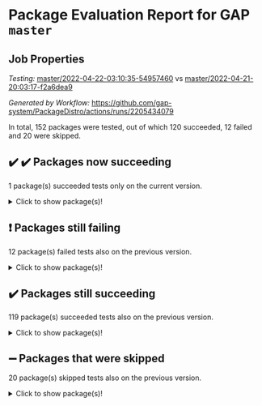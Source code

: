# Package Evaluation Report for GAP `master`

## Job Properties

*Testing:* [master/2022-04-22-03:10:35-54957460](https://github.com/gap-system/PackageDistro/blob/data/reports/master/2022-04-22-03:10:35-54957460) vs [master/2022-04-21-20:03:17-f2a6dea9](https://github.com/gap-system/PackageDistro/blob/data/reports/master/2022-04-21-20:03:17-f2a6dea9)

*Generated by Workflow:* https://github.com/gap-system/PackageDistro/actions/runs/2205434079

In total, 152 packages were tested, out of which 120 succeeded, 12 failed and 20 were skipped.

## :heavy_check_mark: :heavy_check_mark: Packages now succeeding

1 package(s) succeeded tests only on the current version.
<details> <summary>Click to show package(s)!</summary>

- semigroups 4.0.1 [(success)](https://github.com/gap-system/PackageDistro/runs/6122442595?check_suite_focus=true) vs semigroups 4.0.1 [(failure)](https://github.com/gap-system/PackageDistro/runs/6118408506?check_suite_focus=true) <br>
</details>

## :exclamation: Packages still failing

12 package(s) failed tests also on the previous version.
<details><summary>Click to show package(s)!</summary>

- fining 1.4.1 [(failure)](https://github.com/gap-system/PackageDistro/runs/6122438782?check_suite_focus=true)
- francy 1.2.4 [(failure)](https://github.com/gap-system/PackageDistro/runs/6122439198?check_suite_focus=true)
- hap 1.38 [(failure)](https://github.com/gap-system/PackageDistro/runs/6122440054?check_suite_focus=true)
- normalizinterface 1.3.2 [(failure)](https://github.com/gap-system/PackageDistro/runs/6122441723?check_suite_focus=true)
- packagemanager 1.2 [(failure)](https://github.com/gap-system/PackageDistro/runs/6122441885?check_suite_focus=true)
- rcwa 4.6.4 [(failure)](https://github.com/gap-system/PackageDistro/runs/6122442318?check_suite_focus=true)
- recog 1.3.2 [(failure)](https://github.com/gap-system/PackageDistro/runs/6122442403?check_suite_focus=true)
- transgrp 3.6.1 [(failure)](https://github.com/gap-system/PackageDistro/runs/6122443264?check_suite_focus=true)
- ugaly 4.0.2 [(failure)](https://github.com/gap-system/PackageDistro/runs/6122443310?check_suite_focus=true)
- unitlib 4.0.0 [(failure)](https://github.com/gap-system/PackageDistro/runs/6122443375?check_suite_focus=true)
- wedderga 4.10.1 [(failure)](https://github.com/gap-system/PackageDistro/runs/6122443481?check_suite_focus=true)
- yangbaxter 0.9.0 [(failure)](https://github.com/gap-system/PackageDistro/runs/6122443580?check_suite_focus=true)
</details>

## :heavy_check_mark: Packages still succeeding

119 package(s) succeeded tests also on the previous version.
<details><summary>Click to show package(s)!</summary>

- ace 5.4 [(success)](https://github.com/gap-system/PackageDistro/runs/6122437147?check_suite_focus=true)
- aclib 1.3.2 [(success)](https://github.com/gap-system/PackageDistro/runs/6122437194?check_suite_focus=true)
- agt 0.2 [(success)](https://github.com/gap-system/PackageDistro/runs/6122437257?check_suite_focus=true)
- alnuth 3.2.1 [(success)](https://github.com/gap-system/PackageDistro/runs/6122437305?check_suite_focus=true)
- anupq 3.2.6 [(success)](https://github.com/gap-system/PackageDistro/runs/6122437351?check_suite_focus=true)
- atlasrep 2.1.2 [(success)](https://github.com/gap-system/PackageDistro/runs/6122437394?check_suite_focus=true)
- autodoc 2022.03.10 [(success)](https://github.com/gap-system/PackageDistro/runs/6122437459?check_suite_focus=true)
- automata 1.15 [(success)](https://github.com/gap-system/PackageDistro/runs/6122437502?check_suite_focus=true)
- automgrp 1.3.2 [(success)](https://github.com/gap-system/PackageDistro/runs/6122437541?check_suite_focus=true)
- autpgrp 1.10.2 [(success)](https://github.com/gap-system/PackageDistro/runs/6122437607?check_suite_focus=true)
- cap 2022.04-02 [(success)](https://github.com/gap-system/PackageDistro/runs/6122437640?check_suite_focus=true)
- caratinterface 2.3.3 [(success)](https://github.com/gap-system/PackageDistro/runs/6122437722?check_suite_focus=true)
- cddinterface 2020.06.24 [(success)](https://github.com/gap-system/PackageDistro/runs/6122437769?check_suite_focus=true)
- circle 1.6.4 [(success)](https://github.com/gap-system/PackageDistro/runs/6122437824?check_suite_focus=true)
- cohomolo 1.6.10 [(success)](https://github.com/gap-system/PackageDistro/runs/6122437870?check_suite_focus=true)
- congruence 1.2.3 [(success)](https://github.com/gap-system/PackageDistro/runs/6122437903?check_suite_focus=true)
- corelg 1.56 [(success)](https://github.com/gap-system/PackageDistro/runs/6122437935?check_suite_focus=true)
- crime 1.6 [(success)](https://github.com/gap-system/PackageDistro/runs/6122437972?check_suite_focus=true)
- crisp 1.4.5 [(success)](https://github.com/gap-system/PackageDistro/runs/6122438026?check_suite_focus=true)
- crypting 0.10 [(success)](https://github.com/gap-system/PackageDistro/runs/6122438061?check_suite_focus=true)
- cryst 4.1.24 [(success)](https://github.com/gap-system/PackageDistro/runs/6122438103?check_suite_focus=true)
- crystcat 1.1.9 [(success)](https://github.com/gap-system/PackageDistro/runs/6122438152?check_suite_focus=true)
- ctbllib 1.3.3 [(success)](https://github.com/gap-system/PackageDistro/runs/6122438190?check_suite_focus=true)
- cubefree 1.19 [(success)](https://github.com/gap-system/PackageDistro/runs/6122438291?check_suite_focus=true)
- curlinterface 2.2.2 [(success)](https://github.com/gap-system/PackageDistro/runs/6122438342?check_suite_focus=true)
- cvec 2.7.5 [(success)](https://github.com/gap-system/PackageDistro/runs/6122438369?check_suite_focus=true)
- datastructures 0.2.7 [(success)](https://github.com/gap-system/PackageDistro/runs/6122438407?check_suite_focus=true)
- deepthought 1.0.5 [(success)](https://github.com/gap-system/PackageDistro/runs/6122438444?check_suite_focus=true)
- design 1.7 [(success)](https://github.com/gap-system/PackageDistro/runs/6122438474?check_suite_focus=true)
- difsets 2.3.1 [(success)](https://github.com/gap-system/PackageDistro/runs/6122438501?check_suite_focus=true)
- digraphs 1.5.2 [(success)](https://github.com/gap-system/PackageDistro/runs/6122438534?check_suite_focus=true)
- edim 1.3.5 [(success)](https://github.com/gap-system/PackageDistro/runs/6122438558?check_suite_focus=true)
- example 4.3.0 [(success)](https://github.com/gap-system/PackageDistro/runs/6122438585?check_suite_focus=true)
- factint 1.6.3 [(success)](https://github.com/gap-system/PackageDistro/runs/6122438671?check_suite_focus=true)
- ferret 1.0.7 [(success)](https://github.com/gap-system/PackageDistro/runs/6122438708?check_suite_focus=true)
- fga 1.4.0 [(success)](https://github.com/gap-system/PackageDistro/runs/6122438744?check_suite_focus=true)
- float 1.0.3 [(success)](https://github.com/gap-system/PackageDistro/runs/6122438818?check_suite_focus=true)
- format 1.4.3 [(success)](https://github.com/gap-system/PackageDistro/runs/6122438858?check_suite_focus=true)
- forms 1.2.7 [(success)](https://github.com/gap-system/PackageDistro/runs/6122438898?check_suite_focus=true)
- fplsa 1.2.5 [(success)](https://github.com/gap-system/PackageDistro/runs/6122438960?check_suite_focus=true)
- fr 2.4.8 [(success)](https://github.com/gap-system/PackageDistro/runs/6122439055?check_suite_focus=true)
- fwtree 1.3 [(success)](https://github.com/gap-system/PackageDistro/runs/6122439324?check_suite_focus=true)
- gbnp 1.0.5 [(success)](https://github.com/gap-system/PackageDistro/runs/6122439445?check_suite_focus=true)
- generalizedmorphismsforcap 2022.03-03 [(success)](https://github.com/gap-system/PackageDistro/runs/6122439560?check_suite_focus=true)
- genss 1.6.6 [(success)](https://github.com/gap-system/PackageDistro/runs/6122439660?check_suite_focus=true)
- gradedringforhomalg 2022.03-01 [(success)](https://github.com/gap-system/PackageDistro/runs/6122439731?check_suite_focus=true)
- grape 4.8.5 [(success)](https://github.com/gap-system/PackageDistro/runs/6122439788?check_suite_focus=true)
- groupoids 1.69 [(success)](https://github.com/gap-system/PackageDistro/runs/6122439835?check_suite_focus=true)
- grpconst 2.6.2 [(success)](https://github.com/gap-system/PackageDistro/runs/6122439893?check_suite_focus=true)
- guarana 0.96.3 [(success)](https://github.com/gap-system/PackageDistro/runs/6122439979?check_suite_focus=true)
- guava 3.15 [(success)](https://github.com/gap-system/PackageDistro/runs/6122440018?check_suite_focus=true)
- hapcryst 0.1.14 [(success)](https://github.com/gap-system/PackageDistro/runs/6122440111?check_suite_focus=true)
- hecke 1.5.3 [(success)](https://github.com/gap-system/PackageDistro/runs/6122440173?check_suite_focus=true)
- help 3.5 [(success)](https://github.com/gap-system/PackageDistro/runs/6122440271?check_suite_focus=true)
- idrel 2.43 [(success)](https://github.com/gap-system/PackageDistro/runs/6122440316?check_suite_focus=true)
- images 1.3.1 [(success)](https://github.com/gap-system/PackageDistro/runs/6122440380?check_suite_focus=true)
- intpic 0.2.4 [(success)](https://github.com/gap-system/PackageDistro/runs/6122440465?check_suite_focus=true)
- io 4.7.2 [(success)](https://github.com/gap-system/PackageDistro/runs/6122440512?check_suite_focus=true)
- irredsol 1.4.3 [(success)](https://github.com/gap-system/PackageDistro/runs/6122440571?check_suite_focus=true)
- json 2.1.0 [(success)](https://github.com/gap-system/PackageDistro/runs/6122440619?check_suite_focus=true)
- jupyterkernel 1.4.1 [(success)](https://github.com/gap-system/PackageDistro/runs/6122440681?check_suite_focus=true)
- jupyterviz 1.5.1 [(success)](https://github.com/gap-system/PackageDistro/runs/6122440742?check_suite_focus=true)
- kan 1.34 [(success)](https://github.com/gap-system/PackageDistro/runs/6122440820?check_suite_focus=true)
- kbmag 1.5.9 [(success)](https://github.com/gap-system/PackageDistro/runs/6122440901?check_suite_focus=true)
- laguna 3.9.4 [(success)](https://github.com/gap-system/PackageDistro/runs/6122440953?check_suite_focus=true)
- liealgdb 2.2.1 [(success)](https://github.com/gap-system/PackageDistro/runs/6122441008?check_suite_focus=true)
- liepring 2.6 [(success)](https://github.com/gap-system/PackageDistro/runs/6122441072?check_suite_focus=true)
- liering 2.4.2 [(success)](https://github.com/gap-system/PackageDistro/runs/6122441131?check_suite_focus=true)
- linearalgebraforcap 2022.04-02 [(success)](https://github.com/gap-system/PackageDistro/runs/6122441197?check_suite_focus=true)
- loops 3.4.1 [(success)](https://github.com/gap-system/PackageDistro/runs/6122441253?check_suite_focus=true)
- lpres 1.0.3 [(success)](https://github.com/gap-system/PackageDistro/runs/6122441312?check_suite_focus=true)
- majoranaalgebras 1.4 [(success)](https://github.com/gap-system/PackageDistro/runs/6122441359?check_suite_focus=true)
- mapclass 1.4.5 [(success)](https://github.com/gap-system/PackageDistro/runs/6122441411?check_suite_focus=true)
- matgrp 0.64 [(success)](https://github.com/gap-system/PackageDistro/runs/6122441450?check_suite_focus=true)
- modisom 2.5.1 [(success)](https://github.com/gap-system/PackageDistro/runs/6122441490?check_suite_focus=true)
- modulepresentationsforcap 2022.03-02 [(success)](https://github.com/gap-system/PackageDistro/runs/6122441529?check_suite_focus=true)
- monoidalcategories 2022.04-03 [(success)](https://github.com/gap-system/PackageDistro/runs/6122441570?check_suite_focus=true)
- nconvex 2020.11-04 [(success)](https://github.com/gap-system/PackageDistro/runs/6122441612?check_suite_focus=true)
- nilmat 1.4.1 [(success)](https://github.com/gap-system/PackageDistro/runs/6122441646?check_suite_focus=true)
- nock 1.5 [(success)](https://github.com/gap-system/PackageDistro/runs/6122441687?check_suite_focus=true)
- nq 2.5.8 [(success)](https://github.com/gap-system/PackageDistro/runs/6122441750?check_suite_focus=true)
- numericalsgps 1.3.0 [(success)](https://github.com/gap-system/PackageDistro/runs/6122441787?check_suite_focus=true)
- openmath 11.5.0 [(success)](https://github.com/gap-system/PackageDistro/runs/6122441824?check_suite_focus=true)
- orb 4.8.4 [(success)](https://github.com/gap-system/PackageDistro/runs/6122441860?check_suite_focus=true)
- patternclass 2.4.2 [(success)](https://github.com/gap-system/PackageDistro/runs/6122441915?check_suite_focus=true)
- permut 2.0.4 [(success)](https://github.com/gap-system/PackageDistro/runs/6122441950?check_suite_focus=true)
- polenta 1.3.10 [(success)](https://github.com/gap-system/PackageDistro/runs/6122441996?check_suite_focus=true)
- polymaking 0.8.6 [(success)](https://github.com/gap-system/PackageDistro/runs/6122442039?check_suite_focus=true)
- primgrp 3.4.1 [(success)](https://github.com/gap-system/PackageDistro/runs/6122442093?check_suite_focus=true)
- profiling 2.5.0 [(success)](https://github.com/gap-system/PackageDistro/runs/6122442132?check_suite_focus=true)
- qpa 1.33 [(success)](https://github.com/gap-system/PackageDistro/runs/6122442165?check_suite_focus=true)
- quagroup 1.8.3 [(success)](https://github.com/gap-system/PackageDistro/runs/6122442213?check_suite_focus=true)
- radiroot 2.9 [(success)](https://github.com/gap-system/PackageDistro/runs/6122442263?check_suite_focus=true)
- rds 1.8 [(success)](https://github.com/gap-system/PackageDistro/runs/6122442360?check_suite_focus=true)
- repndecomp 1.2.1 [(success)](https://github.com/gap-system/PackageDistro/runs/6122442439?check_suite_focus=true)
- repsn 3.1.0 [(success)](https://github.com/gap-system/PackageDistro/runs/6122442475?check_suite_focus=true)
- resclasses 4.7.2 [(success)](https://github.com/gap-system/PackageDistro/runs/6122442514?check_suite_focus=true)
- scscp 2.3.1 [(success)](https://github.com/gap-system/PackageDistro/runs/6122442552?check_suite_focus=true)
- sglppow 2.2 [(success)](https://github.com/gap-system/PackageDistro/runs/6122442639?check_suite_focus=true)
- sgpviz 0.999.5 [(success)](https://github.com/gap-system/PackageDistro/runs/6122442678?check_suite_focus=true)
- simpcomp 2.1.14 [(success)](https://github.com/gap-system/PackageDistro/runs/6122442729?check_suite_focus=true)
- singular 2020.12.18 [(success)](https://github.com/gap-system/PackageDistro/runs/6122442779?check_suite_focus=true)
- sla 1.5.3 [(success)](https://github.com/gap-system/PackageDistro/runs/6122442819?check_suite_focus=true)
- smallgrp 1.5 [(success)](https://github.com/gap-system/PackageDistro/runs/6122442860?check_suite_focus=true)
- smallsemi 0.6.13 [(success)](https://github.com/gap-system/PackageDistro/runs/6122442900?check_suite_focus=true)
- sonata 2.9.4 [(success)](https://github.com/gap-system/PackageDistro/runs/6122442944?check_suite_focus=true)
- sophus 1.25 [(success)](https://github.com/gap-system/PackageDistro/runs/6122442984?check_suite_focus=true)
- spinsym 1.5.2 [(success)](https://github.com/gap-system/PackageDistro/runs/6122443034?check_suite_focus=true)
- symbcompcc 1.3.2 [(success)](https://github.com/gap-system/PackageDistro/runs/6122443081?check_suite_focus=true)
- thelma 1.3 [(success)](https://github.com/gap-system/PackageDistro/runs/6122443114?check_suite_focus=true)
- tomlib 1.2.9 [(success)](https://github.com/gap-system/PackageDistro/runs/6122443144?check_suite_focus=true)
- toric 1.9.5 [(success)](https://github.com/gap-system/PackageDistro/runs/6122443176?check_suite_focus=true)
- unipot 1.5 [(success)](https://github.com/gap-system/PackageDistro/runs/6122443341?check_suite_focus=true)
- utils 0.72 [(success)](https://github.com/gap-system/PackageDistro/runs/6122443400?check_suite_focus=true)
- uuid 0.7 [(success)](https://github.com/gap-system/PackageDistro/runs/6122443425?check_suite_focus=true)
- walrus 0.9991 [(success)](https://github.com/gap-system/PackageDistro/runs/6122443447?check_suite_focus=true)
- xmod 2.86 [(success)](https://github.com/gap-system/PackageDistro/runs/6122443515?check_suite_focus=true)
- xmodalg 1.18 [(success)](https://github.com/gap-system/PackageDistro/runs/6122443550?check_suite_focus=true)
- zeromqinterface 0.13 [(success)](https://github.com/gap-system/PackageDistro/runs/6122443625?check_suite_focus=true)
</details>

## :heavy_minus_sign: Packages that were skipped

20 package(s) skipped tests also on the previous version.
<details><summary>Click to show package(s)!</summary>

- 4ti2interface 2022.03-01 [(skipped)](https://github.com/gap-system/PackageDistro/runs/6122397538?check_suite_focus=true)
- browse 1.8.14 [(skipped)](https://github.com/gap-system/PackageDistro/runs/6122397538?check_suite_focus=true)
- examplesforhomalg 2022.03-01 [(skipped)](https://github.com/gap-system/PackageDistro/runs/6122397538?check_suite_focus=true)
- gapdoc 1.6.5 [(skipped)](https://github.com/gap-system/PackageDistro/runs/6122397538?check_suite_focus=true)
- gauss 2022.03-01 [(skipped)](https://github.com/gap-system/PackageDistro/runs/6122397538?check_suite_focus=true)
- gaussforhomalg 2022.03-01 [(skipped)](https://github.com/gap-system/PackageDistro/runs/6122397538?check_suite_focus=true)
- gradedmodules 2022.03-01 [(skipped)](https://github.com/gap-system/PackageDistro/runs/6122397538?check_suite_focus=true)
- homalg 2022.03-01 [(skipped)](https://github.com/gap-system/PackageDistro/runs/6122397538?check_suite_focus=true)
- homalgtocas 2022.03-01 [(skipped)](https://github.com/gap-system/PackageDistro/runs/6122397538?check_suite_focus=true)
- io_forhomalg 2022.03-01 [(skipped)](https://github.com/gap-system/PackageDistro/runs/6122397538?check_suite_focus=true)
- itc 1.5.1 [(skipped)](https://github.com/gap-system/PackageDistro/runs/6122397538?check_suite_focus=true)
- localizeringforhomalg 2022.03-01 [(skipped)](https://github.com/gap-system/PackageDistro/runs/6122397538?check_suite_focus=true)
- matricesforhomalg 2022.04-01 [(skipped)](https://github.com/gap-system/PackageDistro/runs/6122397538?check_suite_focus=true)
- modules 2022.03-01 [(skipped)](https://github.com/gap-system/PackageDistro/runs/6122397538?check_suite_focus=true)
- polycyclic 2.16 [(skipped)](https://github.com/gap-system/PackageDistro/runs/6122397538?check_suite_focus=true)
- ringsforhomalg 2022.03-01 [(skipped)](https://github.com/gap-system/PackageDistro/runs/6122397538?check_suite_focus=true)
- sco 2022.03-01 [(skipped)](https://github.com/gap-system/PackageDistro/runs/6122397538?check_suite_focus=true)
- toolsforhomalg 2022.04-01 [(skipped)](https://github.com/gap-system/PackageDistro/runs/6122397538?check_suite_focus=true)
- toricvarieties 2022.03.23 [(skipped)](https://github.com/gap-system/PackageDistro/runs/6122397538?check_suite_focus=true)
- xgap 4.31 [(skipped)](https://github.com/gap-system/PackageDistro/runs/6122397538?check_suite_focus=true)
</details>

